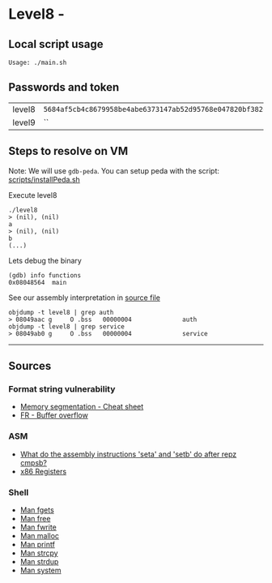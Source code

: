 # Level8 -

## Local script usage

```shell
Usage: ./main.sh
```

## Passwords and token

|        |                                                                    |
| ------ | ------------------------------------------------------------------ |
| level8 | `5684af5cb4c8679958be4abe6373147ab52d95768e047820bf382e44fa8d8fb9` |
| level9 | ``                                                                 |

## Steps to resolve on VM

Note: We will use `gdb-peda`. You can setup peda with the script: [scripts/installPeda.sh](../../scripts/installPeda.sh)

Execute level8

```shell
./level8
> (nil), (nil)
a
> (nil), (nil)
b
(...)
```

Lets debug the binary

```shell
(gdb) info functions
0x08048564  main
```

See our assembly interpretation in [source file](../source.c)

```
objdump -t level8 | grep auth
> 08049aac g     O .bss   00000004              auth
objdump -t level8 | grep service
> 08049ab0 g     O .bss   00000004              service

```

---

## Sources

### Format string vulnerability

- [Memory segmentation - Cheat sheet](https://www.0x0ff.info/wp-content/uploads/2015/12/buffer-overflow-memory-segmentation-cheat-sheet.png)
- [FR - Buffer overflow](https://beta.hackndo.com/buffer-overflow/)

### ASM

- [What do the assembly instructions 'seta' and 'setb' do after repz cmpsb?](https://stackoverflow.com/questions/44630262/what-do-the-assembly-instructions-seta-and-setb-do-after-repz-cmpsb/44630741)
- [x86 Registers](https://www.eecg.utoronto.ca/~amza/www.mindsec.com/files/x86regs.html)

### Shell

- [Man fgets](https://linux.die.net/man/3/fgets)
- [Man free](https://linux.die.net/man/3/free)
- [Man fwrite](https://linux.die.net/man/3/fwrite)
- [Man malloc](https://linux.die.net/man/3/malloc)
- [Man printf](https://linux.die.net/man/3/printf)
- [Man strcpy](https://linux.die.net/man/3/strcpy)
- [Man strdup](https://linux.die.net/man/3/strdup)
- [Man system](https://linux.die.net/man/3/system)
